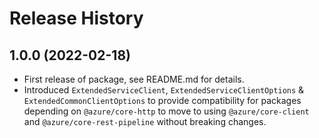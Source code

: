 # Release History

## 1.0.0 (2022-02-18)

- First release of package, see README.md for details.
- Introduced `ExtendedServiceClient`, `ExtendedServiceClientOptions` & `ExtendedCommonClientOptions` to provide compatibility for packages depending on `@azure/core-http` to move to using `@azure/core-client` and `@azure/core-rest-pipeline` without breaking changes.
